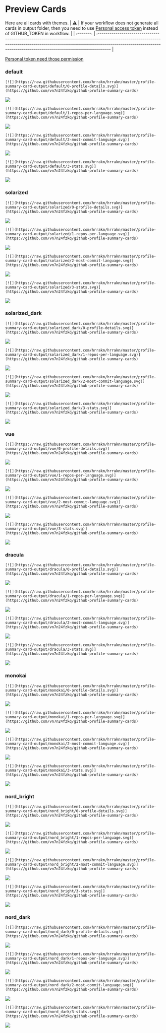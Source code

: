 
# Preview Cards

Here are all cards with themes.
| :warning: | If your workflow does not generate all cards in output folder, then you need to use [Personal access token](https://docs.github.com/en/actions/configuring-and-managing-workflows/creating-and-storing-encrypted-secrets) instead of GITHUB_TOKEN in workflow. |
| :-------: | :------------------------------------------------------------------------------------------------------------------------------------------------------------------------------------------------------------------------------------------------ |

[Personal token need those permission](https://github.com/vn7n24fzkq/github-profile-summary-cards/wiki/Personal-access-token-permissions)


### default


```
[![](https://raw.githubusercontent.com/hrrakn/hrrakn/master/profile-summary-card-output/default/0-profile-details.svg)](https://github.com/vn7n24fzkq/github-profile-summary-cards)
```
![](https://raw.githubusercontent.com/hrrakn/hrrakn/master/profile-summary-card-output/default/0-profile-details.svg)


```
[![](https://raw.githubusercontent.com/hrrakn/hrrakn/master/profile-summary-card-output/default/1-repos-per-language.svg)](https://github.com/vn7n24fzkq/github-profile-summary-cards)
```
![](https://raw.githubusercontent.com/hrrakn/hrrakn/master/profile-summary-card-output/default/1-repos-per-language.svg)


```
[![](https://raw.githubusercontent.com/hrrakn/hrrakn/master/profile-summary-card-output/default/2-most-commit-language.svg)](https://github.com/vn7n24fzkq/github-profile-summary-cards)
```
![](https://raw.githubusercontent.com/hrrakn/hrrakn/master/profile-summary-card-output/default/2-most-commit-language.svg)


```
[![](https://raw.githubusercontent.com/hrrakn/hrrakn/master/profile-summary-card-output/default/3-stats.svg)](https://github.com/vn7n24fzkq/github-profile-summary-cards)
```
![](https://raw.githubusercontent.com/hrrakn/hrrakn/master/profile-summary-card-output/default/3-stats.svg)


### solarized


```
[![](https://raw.githubusercontent.com/hrrakn/hrrakn/master/profile-summary-card-output/solarized/0-profile-details.svg)](https://github.com/vn7n24fzkq/github-profile-summary-cards)
```
![](https://raw.githubusercontent.com/hrrakn/hrrakn/master/profile-summary-card-output/solarized/0-profile-details.svg)


```
[![](https://raw.githubusercontent.com/hrrakn/hrrakn/master/profile-summary-card-output/solarized/1-repos-per-language.svg)](https://github.com/vn7n24fzkq/github-profile-summary-cards)
```
![](https://raw.githubusercontent.com/hrrakn/hrrakn/master/profile-summary-card-output/solarized/1-repos-per-language.svg)


```
[![](https://raw.githubusercontent.com/hrrakn/hrrakn/master/profile-summary-card-output/solarized/2-most-commit-language.svg)](https://github.com/vn7n24fzkq/github-profile-summary-cards)
```
![](https://raw.githubusercontent.com/hrrakn/hrrakn/master/profile-summary-card-output/solarized/2-most-commit-language.svg)


```
[![](https://raw.githubusercontent.com/hrrakn/hrrakn/master/profile-summary-card-output/solarized/3-stats.svg)](https://github.com/vn7n24fzkq/github-profile-summary-cards)
```
![](https://raw.githubusercontent.com/hrrakn/hrrakn/master/profile-summary-card-output/solarized/3-stats.svg)


### solarized_dark


```
[![](https://raw.githubusercontent.com/hrrakn/hrrakn/master/profile-summary-card-output/solarized_dark/0-profile-details.svg)](https://github.com/vn7n24fzkq/github-profile-summary-cards)
```
![](https://raw.githubusercontent.com/hrrakn/hrrakn/master/profile-summary-card-output/solarized_dark/0-profile-details.svg)


```
[![](https://raw.githubusercontent.com/hrrakn/hrrakn/master/profile-summary-card-output/solarized_dark/1-repos-per-language.svg)](https://github.com/vn7n24fzkq/github-profile-summary-cards)
```
![](https://raw.githubusercontent.com/hrrakn/hrrakn/master/profile-summary-card-output/solarized_dark/1-repos-per-language.svg)


```
[![](https://raw.githubusercontent.com/hrrakn/hrrakn/master/profile-summary-card-output/solarized_dark/2-most-commit-language.svg)](https://github.com/vn7n24fzkq/github-profile-summary-cards)
```
![](https://raw.githubusercontent.com/hrrakn/hrrakn/master/profile-summary-card-output/solarized_dark/2-most-commit-language.svg)


```
[![](https://raw.githubusercontent.com/hrrakn/hrrakn/master/profile-summary-card-output/solarized_dark/3-stats.svg)](https://github.com/vn7n24fzkq/github-profile-summary-cards)
```
![](https://raw.githubusercontent.com/hrrakn/hrrakn/master/profile-summary-card-output/solarized_dark/3-stats.svg)


### vue


```
[![](https://raw.githubusercontent.com/hrrakn/hrrakn/master/profile-summary-card-output/vue/0-profile-details.svg)](https://github.com/vn7n24fzkq/github-profile-summary-cards)
```
![](https://raw.githubusercontent.com/hrrakn/hrrakn/master/profile-summary-card-output/vue/0-profile-details.svg)


```
[![](https://raw.githubusercontent.com/hrrakn/hrrakn/master/profile-summary-card-output/vue/1-repos-per-language.svg)](https://github.com/vn7n24fzkq/github-profile-summary-cards)
```
![](https://raw.githubusercontent.com/hrrakn/hrrakn/master/profile-summary-card-output/vue/1-repos-per-language.svg)


```
[![](https://raw.githubusercontent.com/hrrakn/hrrakn/master/profile-summary-card-output/vue/2-most-commit-language.svg)](https://github.com/vn7n24fzkq/github-profile-summary-cards)
```
![](https://raw.githubusercontent.com/hrrakn/hrrakn/master/profile-summary-card-output/vue/2-most-commit-language.svg)


```
[![](https://raw.githubusercontent.com/hrrakn/hrrakn/master/profile-summary-card-output/vue/3-stats.svg)](https://github.com/vn7n24fzkq/github-profile-summary-cards)
```
![](https://raw.githubusercontent.com/hrrakn/hrrakn/master/profile-summary-card-output/vue/3-stats.svg)


### dracula


```
[![](https://raw.githubusercontent.com/hrrakn/hrrakn/master/profile-summary-card-output/dracula/0-profile-details.svg)](https://github.com/vn7n24fzkq/github-profile-summary-cards)
```
![](https://raw.githubusercontent.com/hrrakn/hrrakn/master/profile-summary-card-output/dracula/0-profile-details.svg)


```
[![](https://raw.githubusercontent.com/hrrakn/hrrakn/master/profile-summary-card-output/dracula/1-repos-per-language.svg)](https://github.com/vn7n24fzkq/github-profile-summary-cards)
```
![](https://raw.githubusercontent.com/hrrakn/hrrakn/master/profile-summary-card-output/dracula/1-repos-per-language.svg)


```
[![](https://raw.githubusercontent.com/hrrakn/hrrakn/master/profile-summary-card-output/dracula/2-most-commit-language.svg)](https://github.com/vn7n24fzkq/github-profile-summary-cards)
```
![](https://raw.githubusercontent.com/hrrakn/hrrakn/master/profile-summary-card-output/dracula/2-most-commit-language.svg)


```
[![](https://raw.githubusercontent.com/hrrakn/hrrakn/master/profile-summary-card-output/dracula/3-stats.svg)](https://github.com/vn7n24fzkq/github-profile-summary-cards)
```
![](https://raw.githubusercontent.com/hrrakn/hrrakn/master/profile-summary-card-output/dracula/3-stats.svg)


### monokai


```
[![](https://raw.githubusercontent.com/hrrakn/hrrakn/master/profile-summary-card-output/monokai/0-profile-details.svg)](https://github.com/vn7n24fzkq/github-profile-summary-cards)
```
![](https://raw.githubusercontent.com/hrrakn/hrrakn/master/profile-summary-card-output/monokai/0-profile-details.svg)


```
[![](https://raw.githubusercontent.com/hrrakn/hrrakn/master/profile-summary-card-output/monokai/1-repos-per-language.svg)](https://github.com/vn7n24fzkq/github-profile-summary-cards)
```
![](https://raw.githubusercontent.com/hrrakn/hrrakn/master/profile-summary-card-output/monokai/1-repos-per-language.svg)


```
[![](https://raw.githubusercontent.com/hrrakn/hrrakn/master/profile-summary-card-output/monokai/2-most-commit-language.svg)](https://github.com/vn7n24fzkq/github-profile-summary-cards)
```
![](https://raw.githubusercontent.com/hrrakn/hrrakn/master/profile-summary-card-output/monokai/2-most-commit-language.svg)


```
[![](https://raw.githubusercontent.com/hrrakn/hrrakn/master/profile-summary-card-output/monokai/3-stats.svg)](https://github.com/vn7n24fzkq/github-profile-summary-cards)
```
![](https://raw.githubusercontent.com/hrrakn/hrrakn/master/profile-summary-card-output/monokai/3-stats.svg)


### nord_bright


```
[![](https://raw.githubusercontent.com/hrrakn/hrrakn/master/profile-summary-card-output/nord_bright/0-profile-details.svg)](https://github.com/vn7n24fzkq/github-profile-summary-cards)
```
![](https://raw.githubusercontent.com/hrrakn/hrrakn/master/profile-summary-card-output/nord_bright/0-profile-details.svg)


```
[![](https://raw.githubusercontent.com/hrrakn/hrrakn/master/profile-summary-card-output/nord_bright/1-repos-per-language.svg)](https://github.com/vn7n24fzkq/github-profile-summary-cards)
```
![](https://raw.githubusercontent.com/hrrakn/hrrakn/master/profile-summary-card-output/nord_bright/1-repos-per-language.svg)


```
[![](https://raw.githubusercontent.com/hrrakn/hrrakn/master/profile-summary-card-output/nord_bright/2-most-commit-language.svg)](https://github.com/vn7n24fzkq/github-profile-summary-cards)
```
![](https://raw.githubusercontent.com/hrrakn/hrrakn/master/profile-summary-card-output/nord_bright/2-most-commit-language.svg)


```
[![](https://raw.githubusercontent.com/hrrakn/hrrakn/master/profile-summary-card-output/nord_bright/3-stats.svg)](https://github.com/vn7n24fzkq/github-profile-summary-cards)
```
![](https://raw.githubusercontent.com/hrrakn/hrrakn/master/profile-summary-card-output/nord_bright/3-stats.svg)


### nord_dark


```
[![](https://raw.githubusercontent.com/hrrakn/hrrakn/master/profile-summary-card-output/nord_dark/0-profile-details.svg)](https://github.com/vn7n24fzkq/github-profile-summary-cards)
```
![](https://raw.githubusercontent.com/hrrakn/hrrakn/master/profile-summary-card-output/nord_dark/0-profile-details.svg)


```
[![](https://raw.githubusercontent.com/hrrakn/hrrakn/master/profile-summary-card-output/nord_dark/1-repos-per-language.svg)](https://github.com/vn7n24fzkq/github-profile-summary-cards)
```
![](https://raw.githubusercontent.com/hrrakn/hrrakn/master/profile-summary-card-output/nord_dark/1-repos-per-language.svg)


```
[![](https://raw.githubusercontent.com/hrrakn/hrrakn/master/profile-summary-card-output/nord_dark/2-most-commit-language.svg)](https://github.com/vn7n24fzkq/github-profile-summary-cards)
```
![](https://raw.githubusercontent.com/hrrakn/hrrakn/master/profile-summary-card-output/nord_dark/2-most-commit-language.svg)


```
[![](https://raw.githubusercontent.com/hrrakn/hrrakn/master/profile-summary-card-output/nord_dark/3-stats.svg)](https://github.com/vn7n24fzkq/github-profile-summary-cards)
```
![](https://raw.githubusercontent.com/hrrakn/hrrakn/master/profile-summary-card-output/nord_dark/3-stats.svg)

